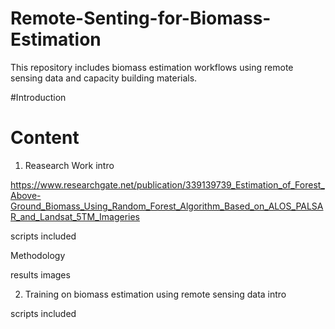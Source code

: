 # Remote-Senting-for-Biomass-Estimation
This repository includes biomass estimation workflows using remote sensing data and capacity building materials.

#Introduction

# Content

1) Reasearch Work
intro

https://www.researchgate.net/publication/339139739_Estimation_of_Forest_Above-Ground_Biomass_Using_Random_Forest_Algorithm_Based_on_ALOS_PALSAR_and_Landsat_5TM_Imageries

scripts included

Methodology

results images



2) Training on biomass estimation using remote sensing data
intro

scripts included
